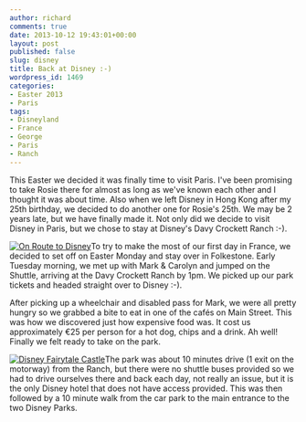 ```yaml
---
author: richard
comments: true
date: 2013-10-12 19:43:01+00:00
layout: post
published: false
slug: disney
title: Back at Disney :-)
wordpress_id: 1469
categories:
- Easter 2013
- Paris
tags:
- Disneyland
- France
- George
- Paris
- Ranch
---
```


This Easter we decided it was finally time to visit Paris. I've been promising to take Rosie there for almost as long as we've known each other and I thought it was about time. Also when we left Disney in Hong Kong after my 25th birthday, we decided to do another one for Rosie's 25th. We may be 2 years late, but we have finally made it. Not only did we decide to visit Disney in Paris, but we chose to stay at Disney's Davy Crockett Ranch :-).

[![On Route to Disney](http://travel.perry-online.me.uk/files/2013/07/On-Route-to-Disney-150x150.jpg)](http://photos.perry-online.me.uk/travel/2013/paris/back_at_disney/2013-04-02+08.07.08.jpg/view)To try to make the most of our first day in France, we decided to set off on Easter Monday and stay over in Folkestone. Early Tuesday morning, we met up with Mark & Carolyn and jumped on the Shuttle, arriving at the Davy Crockett Ranch by 1pm. We picked up our park tickets and headed straight over to Disney :-).

After picking up a wheelchair and disabled pass for Mark, we were all pretty hungry so we grabbed a bite to eat in one of the cafés on Main Street. This was how we discovered just how expensive food was. It cost us approximately €25 per person for a hot dog, chips and a drink. Ah well! Finally we felt ready to take on the park.

[![Disney Fairytale Castle](http://travel.perry-online.me.uk/files/2013/10/Disney-Fairytale-Castle-150x150.jpg)](http://photos.perry-online.me.uk/travel/2013/paris/back_at_disney/2013-04-02+15.11.05.jpg/view)The park was about 10 minutes drive (1 exit on the motorway) from the Ranch, but there were no shuttle buses provided so we had to drive ourselves there and back each day, not really an issue, but it is the only Disney hotel that does not have access provided. This was then followed by a 10 minute walk from the car park to the main entrance to the two Disney Parks.
